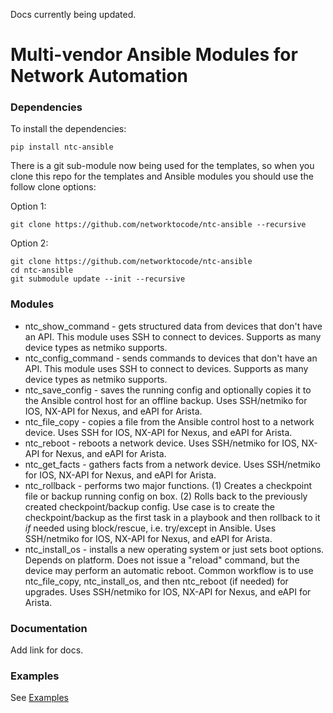 
Docs currently being updated.

# Multi-vendor Ansible Modules for Network Automation

### Dependencies

To install the dependencies:

```
pip install ntc-ansible
```

There is a git sub-module now being used for the templates, so when you clone this repo for the templates and Ansible modules you should use the follow clone options:

Option 1:

```
git clone https://github.com/networktocode/ntc-ansible --recursive
```

Option 2:

```
git clone https://github.com/networktocode/ntc-ansible
cd ntc-ansible
git submodule update --init --recursive
```


### Modules

  * ntc_show_command - gets structured data from devices that don't have an API.  This module uses SSH to connect to devices.  Supports as many device types as netmiko supports.
  * ntc_config_command - sends commands to devices that don't have an API.  This module uses SSH to connect to devices.  Supports as many device types as netmiko supports.
  * ntc_save_config - saves the running config and optionally copies it to the Ansible control host for an offline backup.  Uses SSH/netmiko for IOS, NX-API for Nexus, and eAPI for Arista.
  * ntc_file_copy - copies a file from the Ansible control host to a network device. Uses SSH for IOS, NX-API for Nexus, and eAPI for Arista.
  * ntc_reboot - reboots a network device. Uses SSH/netmiko for IOS, NX-API for Nexus, and eAPI for Arista.
  * ntc_get_facts - gathers facts from a network device.  Uses SSH/netmiko for IOS, NX-API for Nexus, and eAPI for Arista.
  * ntc_rollback - performs two major functions.  (1) Creates a checkpoint file or backup running config on box. (2) Rolls back to the previously created checkpoint/backup config.  Use case is to create the checkpoint/backup as the first task in a playbook and then rollback to it _if_ needed using block/rescue, i.e. try/except in Ansible. Uses SSH/netmiko for IOS, NX-API for Nexus, and eAPI for Arista.
  * ntc_install_os - installs a new operating system or just sets boot options.  Depends on platform.  Does not issue a "reload" command, but the device may perform an automatic reboot.  Common workflow is to use ntc_file_copy, ntc_install_os, and then ntc_reboot (if needed) for upgrades.  Uses SSH/netmiko for IOS, NX-API for Nexus, and eAPI for Arista.


### Documentation

Add link for docs.

### Examples

See [Examples](examples.md)
